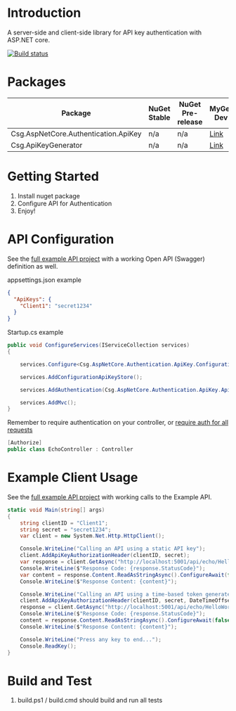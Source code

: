 # Introduction 
A server-side and client-side library for API key authentication with ASP.NET core.

[![Build status](https://ci.appveyor.com/api/projects/status/mrrmn9glibm3484n/branch/master?svg=true)](https://ci.appveyor.com/project/jusbuc2k/aspnetcore-apikeys/branch/master)

# Packages 

| Package | NuGet Stable | NuGet Pre-release | MyGet Dev |
| ------- | ------------ | ----------------- | --------- |
| Csg.AspNetCore.Authentication.ApiKey | n/a | n/a | [Link](https://www.myget.org/feed/csgsolutions-dev/package/nuget/Csg.AspNetCore.Authentication.ApiKey) |
| Csg.ApiKeyGenerator | n/a | n/a | [Link](https://www.myget.org/feed/csgsolutions-dev/package/nuget/Csg.ApiKeyGenerator) |


# Getting Started
1.	Install nuget package
2.	Configure API for Authentication
3.	Enjoy!

# API Configuration

See the [full example API project](src/ExampleAPI) with a working Open API (Swagger) definition as well.

appsettings.json example
```json
{
  "ApiKeys": {
    "Client1": "secret1234"
  }
}
```

Startup.cs example
```csharp
public void ConfigureServices(IServiceCollection services)
{

    services.Configure<Csg.AspNetCore.Authentication.ApiKey.ConfigurationApiKeyStoreOptions>("ApiKeys", this.Configuration);

    services.AddConfigurationApiKeyStore();

    services.AddAuthentication(Csg.AspNetCore.Authentication.ApiKey.ApiKeyDefaults.Name).AddApiKey();

    services.AddMvc();
}
```

Remember to require authentication on your controller, or [require auth for all requests](https://docs.microsoft.com/en-us/aspnet/core/security/authorization/secure-data?view=aspnetcore-2.1#require-authenticated-users)
```csharp
[Authorize]
public class EchoController : Controller
```

# Example Client Usage 

See the [full example API project](src/ExampleClient) with working calls to the Example API.

```csharp
static void Main(string[] args)
{
    string clientID = "Client1";
    string secret = "secret1234";
    var client = new System.Net.Http.HttpClient();

    Console.WriteLine("Calling an API using a static API key");
    client.AddApiKeyAuthorizationHeader(clientID, secret);
    var response = client.GetAsync("http://localhost:5001/api/echo/HelloWorld").ConfigureAwait(false).GetAwaiter().GetResult();
    Console.WriteLine($"Response Code: {response.StatusCode}");
    var content = response.Content.ReadAsStringAsync().ConfigureAwait(false).GetAwaiter().GetResult();
    Console.WriteLine($"Response Content: {content}");

    Console.WriteLine("Calling an API using a time-based token generated from the API key");
    client.AddApiKeyAuthorizationHeader(clientID, secret, DateTimeOffset.UtcNow);
    response = client.GetAsync("http://localhost:5001/api/echo/HelloWorld").ConfigureAwait(false).GetAwaiter().GetResult();
    Console.WriteLine($"Response Code: {response.StatusCode}");
    content = response.Content.ReadAsStringAsync().ConfigureAwait(false).GetAwaiter().GetResult();
    Console.WriteLine($"Response Content: {content}");

    Console.WriteLine("Press any key to end...");
    Console.ReadKey();
}
```
# Build and Test
 1. build.ps1 / build.cmd should build and run all tests
